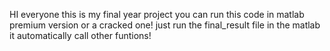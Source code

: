 HI everyone
this is my final year project you can run this code in matlab premium version or a cracked one!
just run the final_result file in the matlab it automatically call other funtions!

